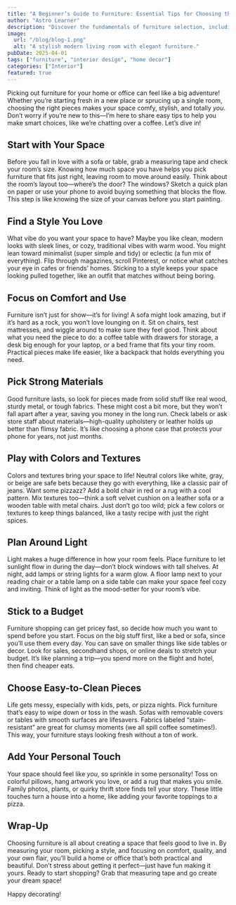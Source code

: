 ```yaml
---
title: "A Beginner’s Guide to Furniture: Essential Tips for Choosing the Right Pieces"
author: "Astro Learner"
description: "Discover the fundamentals of furniture selection, including style, materials, comfort, and functionality. Learn how to choose the perfect pieces for your home or office."
image:
  url: "/blog/blog-1.png"
  alt: "A stylish modern living room with elegant furniture."
pubDate: 2025-04-01
tags: ["furniture", "interior design", "home decor"]
categories: ["Interior"]
featured: true
---
```


Picking out furniture for your home or office can feel like a big adventure! Whether you’re starting fresh in a new place or sprucing up a single room, choosing the right pieces makes your space comfy, stylish, and totally _you_. Don’t worry if you’re new to this—I’m here to share easy tips to help you make smart choices, like we’re chatting over a coffee. Let’s dive in!

## Start with Your Space

Before you fall in love with a sofa or table, grab a measuring tape and check your room’s size. Knowing how much space you have helps you pick furniture that fits just right, leaving room to move around easily. Think about the room’s layout too—where’s the door? The windows? Sketch a quick plan on paper or use your phone to avoid buying something that blocks the flow. This step is like knowing the size of your canvas before you start painting.

## Find a Style You Love

What vibe do you want your space to have? Maybe you like clean, modern looks with sleek lines, or cozy, traditional vibes with warm wood. You might lean toward minimalist (super simple and tidy) or eclectic (a fun mix of everything). Flip through magazines, scroll Pinterest, or notice what catches your eye in cafes or friends’ homes. Sticking to a style keeps your space looking pulled together, like an outfit that matches without being boring.

## Focus on Comfort and Use

Furniture isn’t just for show—it’s for living! A sofa might look amazing, but if it’s hard as a rock, you won’t love lounging on it. Sit on chairs, test mattresses, and wiggle around to make sure they feel good. Think about what you need the piece to do: a coffee table with drawers for storage, a desk big enough for your laptop, or a bed frame that fits your tiny room. Practical pieces make life easier, like a backpack that holds everything you need.

## Pick Strong Materials

Good furniture lasts, so look for pieces made from solid stuff like real wood, sturdy metal, or tough fabrics. These might cost a bit more, but they won’t fall apart after a year, saving you money in the long run. Check labels or ask store staff about materials—high-quality upholstery or leather holds up better than flimsy fabric. It’s like choosing a phone case that protects your phone for years, not just months.

## Play with Colors and Textures

Colors and textures bring your space to life! Neutral colors like white, gray, or beige are safe bets because they go with everything, like a classic pair of jeans. Want some pizzazz? Add a bold chair in red or a rug with a cool pattern. Mix textures too—think a soft velvet cushion on a leather sofa or a wooden table with metal chairs. Just don’t go too wild; pick a few colors or textures to keep things balanced, like a tasty recipe with just the right spices.

## Plan Around Light

Light makes a huge difference in how your room feels. Place furniture to let sunlight flow in during the day—don’t block windows with tall shelves. At night, add lamps or string lights for a warm glow. A floor lamp next to your reading chair or a table lamp on a side table can make your space feel cozy and inviting. Think of light as the mood-setter for your room’s vibe.

## Stick to a Budget

Furniture shopping can get pricey fast, so decide how much you want to spend before you start. Focus on the big stuff first, like a bed or sofa, since you’ll use them every day. You can save on smaller things like side tables or decor. Look for sales, secondhand shops, or online deals to stretch your budget. It’s like planning a trip—you spend more on the flight and hotel, then find cheaper eats.

## Choose Easy-to-Clean Pieces

Life gets messy, especially with kids, pets, or pizza nights. Pick furniture that’s easy to wipe down or toss in the wash. Sofas with removable covers or tables with smooth surfaces are lifesavers. Fabrics labeled “stain-resistant” are great for clumsy moments (we all spill coffee sometimes!). This way, your furniture stays looking fresh without a ton of work.

## Add Your Personal Touch

Your space should feel like _you_, so sprinkle in some personality! Toss on colorful pillows, hang artwork you love, or add a rug that makes you smile. Family photos, plants, or quirky thrift store finds tell your story. These little touches turn a house into a home, like adding your favorite toppings to a pizza.

## Wrap-Up

Choosing furniture is all about creating a space that feels good to live in. By measuring your room, picking a style, and focusing on comfort, quality, and your own flair, you’ll build a home or office that’s both practical and beautiful. Don’t stress about getting it perfect—just have fun making it yours. Ready to start shopping? Grab that measuring tape and go create your dream space!

Happy decorating!

